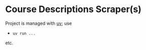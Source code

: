 # Course Descriptions Scraper(s)


Project is managed with [uv](https://docs.astral.sh/uv/); use

* `uv run ...`

etc.
